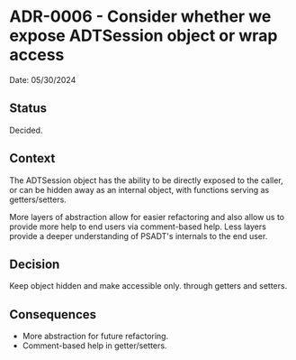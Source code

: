 # ADR-0006 - Consider whether we expose ADTSession object or wrap access

Date: 05/30/2024

## Status

Decided.

## Context

The ADTSession object has the ability to be directly exposed to the caller, or can be hidden away as an internal object, with functions serving as getters/setters.

More layers of abstraction allow for easier refactoring and also allow us to provide more help to end users via comment-based help. Less layers provide a deeper understanding of PSADT's internals to the end user.

## Decision

Keep object hidden and make accessible only. through getters and setters.

## Consequences

- More abstraction for future refactoring.
- Comment-based help in getter/setters.

